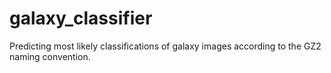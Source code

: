# galaxy_classifier
Predicting most likely classifications of galaxy images according to the GZ2 naming convention.
